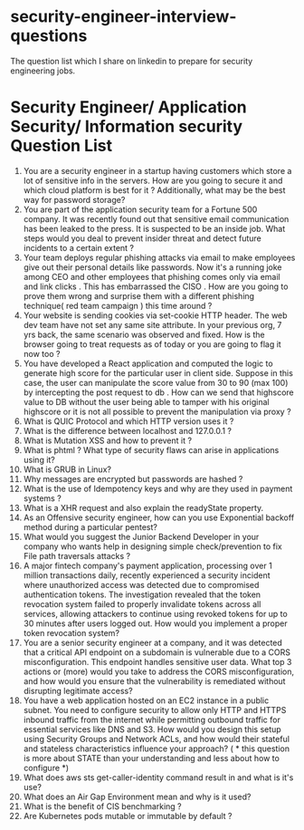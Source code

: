 # security-engineer-interview-questions
The question list which I share on linkedin to prepare for security engineering jobs.
# Security Engineer/ Application Security/ Information security Question List

1. You are a security engineer in a startup having customers which store a lot of sensitive info in the servers. How are you going to secure it and which cloud platform is best for it ? Additionally, what may be the best way for password storage? 
2. You are part of the application security team for a Fortune 500 company. It was recently found out that sensitive email communication has been leaked to the press. It is suspected to be an inside job. What steps would you deal to prevent insider threat and detect future incidents to a certain extent ? 
3. Your team deploys regular phishing attacks via email to make employees give out their personal details like passwords.
Now it's a running joke among CEO and other employees that phishing comes only via email and link clicks . This has embarrassed the CISO . How are you going to prove them wrong and surprise them with a different phishing technique( red team campaign ) this time around ?
4. Your website is sending cookies via set-cookie HTTP header. The web dev team have not set any same site attribute. 
In your previous org, 7 yrs back, the same scenario was observed and fixed. How is the browser going to treat requests as of today or you are going to flag it now too ?
5. You have developed a React application and computed the logic to generate high score for the particular user in client side. Suppose in this case, the user can manipulate the score value from 30 to 90 (max 100) by intercepting the post request to db . 
How can we send that highscore value to DB without the user being able to tamper with his original highscore or it is not all possible to prevent the manipulation via proxy ? 
6. What is QUIC Protocol and which HTTP version uses it ? 
7. What is the difference between localhost and 127.0.0.1 ?
8. What is Mutation XSS and how to prevent it ?
9. What is phtml ? What type of security flaws can arise in applications using it?
10. What is GRUB in Linux?
11. Why messages are encrypted but passwords are hashed ?
12. What is the use of Idempotency keys and why are they used in payment systems ?
13. What is a XHR request and also explain the readyState property.
14. As an Offensive security engineer, how can you use Exponential backoff method during a particular pentest? 
15. What would you suggest the Junior Backend Developer in your company who wants help in designing simple check/prevention to fix File path traversals attacks ?
16. A major fintech company's payment application, processing over 1 million transactions daily, recently experienced a security incident where unauthorized access was detected due to compromised authentication tokens. The investigation revealed that the token revocation system failed to properly invalidate tokens across all services, allowing attackers to continue using revoked tokens for up to 30 minutes after users logged out. How would you implement a proper token revocation system?
17. You are a senior security engineer at a company, and it was detected that a critical API endpoint on a subdomain is vulnerable due to a CORS misconfiguration. This endpoint handles sensitive user data. What top 3 actions or (more) would you take to address the CORS misconfiguration, and how would you ensure that the vulnerability is remediated without disrupting legitimate access?
18. You have a web application hosted on an EC2 instance in a public subnet. You need to configure security to allow only HTTP and HTTPS inbound traffic from the internet while permitting outbound traffic for essential services like DNS and S3. How would you design this setup using Security Groups and Network ACLs, and how would their stateful and stateless characteristics influence your approach? ( * this question is more about STATE than your understanding and less about how to configure *)
19. What does aws sts get-caller-identity command result in and what is it's use?
20. What does an Air Gap Environment mean and why is it used?
21. What is the benefit of CIS benchmarking ?
22. Are Kubernetes pods mutable or immutable by default ?
